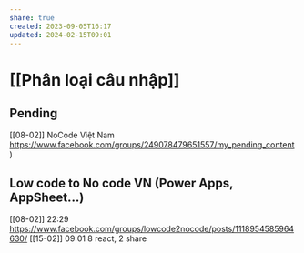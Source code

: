 ```yaml
---
share: true
created: 2023-09-05T16:17
updated: 2024-02-15T09:01
---
```

# [[Phân loại câu nhập]]
## Pending
[[08-02]] NoCode Việt Nam https://www.facebook.com/groups/249078479651557/my_pending_content)

## Low code to No code VN (Power Apps, AppSheet...) 
[[08-02]] 22:29 https://www.facebook.com/groups/lowcode2nocode/posts/1118954585964630/
[[15-02]] 09:01 8 react, 2 share